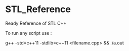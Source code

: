 # STL_Reference
Ready Reference of STL C++

To run any script use :

g++ -std=c++11 -stdlib=c++11 <filename.cpp> && ./a.out
